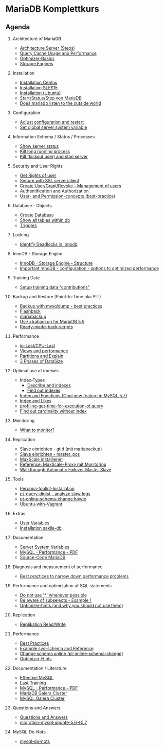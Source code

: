 # MariaDB Komplettkurs 
## Agenda 

  1. Architecture of MariaDB 
     * [Architecture Server (Steps)](/performance/mysql-server-architecture.md)
     * [Query Cache Usage and Performance](/performance/query-cache.md)
     * [Optimizer-Basics](optimizer-basics.md) 
     * [Storage Engines](/basics/storage-engines.md) 

  1. Installation 
     * [Installation Centos](installation-centos.md) 
     * [Installation SLES15](https://downloads.mariadb.org/mariadb/repositories/#distro=SLES&distro_release=sles15-amd64--sles15&mirror=timo&version=10.5) 
     * [Installation (Ubuntu)](installation-ubuntu.md)
     * [Start/Status/Stop von MariaDB](start-status-stop.md)
     * [Does mariadb listen to the outside world](/installation/listening-where.md)
     
  1. Configuration
     * [Adjust configuration and restart](config-and-restart.md) 
     * [Set global server system variable](set-global-variable.md)
    
  1. Information Schema / Status / Processes
     * [Show server status](show-server-status.md)
     * [Kill long running process](kill-process.md)
     * [Kill (kickout user) and stop server](kill-shutdown.md) 
 
  1. Security and User Rights 
     * [Get Rights of user](get-rights-for-user.md)
     * [Secure with SSL server/client](security/ssl.md) 
     * [Create User/Grant/Revoke - Management of users](grant-revoke.md)
     * Authentification and Authorization
     * [User- and Permission-concepts (best-practice)](user-db-best-practice.md)
 
  1. Database - Objects  
     * [Create Database](create-database.md)
     * [Show all tables within db](show-tables.md) 
     * [Triggers](triggers.md) 
     
  1. Locking 
     * [Identify Deadlocks in innodb](locks/deadlocks.md)
    
  1. InnoDB - Storage Engine 
     * [InnoDB - Storage Engine - Structure](/innodb/innodb-structure.md) 
     * [Important InnoDB - configuration - options to optimized performance](/innodb/innodb.md) 
  
  1. Training Data 
     * [Setup training data "contributions"](/indexes/setup-training-data-contributions.md)
     
  1. Backup and Restore (Point-In-Time aka PIT) 
     * [Backup with mysqldump - best practices](backup-restore/mysqldump.md) 
     * [Flashback](backup-restore/flashback.md) 
     * [mariabackup](backup-restore/mariabackup.md) 
     * [Use xtrabackup for MariaDB 5.5](backup-restore/xtrabackup-for-mariadb-5-5.md)
     * [Ready-made-back-scripts](backup-restore/scripts.md) 

  1. Performance 
     * [io-Last/CPU-Last](performance/last.md) 
     * [Views and performance](/performance/views.md)  
     * [Partitions and Explain](partitions/partitions-explain.md) 
     * [3 Phases of DataSize](3-phases-of-data-size-and-performance-impact.md)


  1. Optimal use of indexes
   
     * Index-Types 
       * [Describe and indexes](/indexes/describe-table.md)
       * [Find out indexes](indexes/findout-indexes.md) 
     * [Index and Functions (Cool new feature in MySQL 5.7)](index-and-functions.md) 
     * [Index and Likes](/indexes/like-index-not-index.md)   
     * [profiling-get-time-for-execution-of.query](/indexes/profiling.md) 
     * [Find out cardinality without index](/indexes/cardinality.md)

  1. Monitoring 
     * [What to monitor?](/monitoring/monitoring.md) 

  1. Replication 
     * [Slave einrichten - gtid (mit mariabackup)](/replication/01-master-slave-gtid.md)
     * [Slave einrichten - master_pos](/replication/01a-setup-slave-old-style.md)
     * [MaxScale installieren](/replication/02.5-maxscale-installation.md)
     * [Reference: MaxScale-Proxy mit Monitoring](/replication/02-mariadbmon.md)
     * [Walkthrough:Automatic Failover Master Slave](/replication/03-automatic-failover-master-slave.md)

  1. Tools 
     * [Percona-toolkit-Installation](/tools/percona-toolkit.md) 
     * [pt-query-digist - analyze slow logs](/tools/pt-query-digest.md) 
     * [pt-online-schema-change howto](/tools/pt-online-schema-change.md)
     * [Ubuntu-with-Vagrant](/tools/ubuntu-with-vagrant.md) 
  
  1. Extras 
     * [User Variables](user-variables.md) 
     * [Installation sakila-db](sakila.md)
  
  1. Documentation 
     * [Server System Variables](https://mariadb.com/kb/en/server-system-variables/#bind_address)
     * [MySQL - Performance - PDF](http://schulung.t3isp.de/documents/pdfs/mysql/mysql-performance.pdf)
     * [Source-Code MariaDB](https://github.com/MariaDB/server)
     
  1. Diagnosis and measurement of performance 
     * [Best practices to narrow down performance problems](performance/best-practice-analyze.md)
     
  1. Performance and optimization of SQL statements
     * [Do not use '*' whenever possible](/performance/select-no-star-please.md)
     * [Be aware of subselects - Example 1](/performance/subselects-1.md)
     * [Optimizer-hints (and why you should not use them)](performance/optimizer-hints.md)
     
  1. Replication 
     * [Replikation Read/Write](https://proxysql.com/blog/configure-read-write-split/)
     
  1. Performance 
     * [Best Practices](/performance/best-practices.md)
     * [Example sys-schema and Reference](/tools/sys.md)
     * [Change schema online (pt-online-schema-change)](https://www.percona.com/doc/percona-toolkit/3.0/pt-online-schema-change.html)
     * [Optimizer-Hints](performance/optimizer-hints.md) 
         
  1. Documentation / Literature 
     * [Effective MySQL](https://www.amazon.com/Effective-MySQL-Optimizing-Statements-Oracle/dp/0071782796)
     * [Last Training](https://github.com/jmetzger/training-mysql-developers-basics)
     * [MySQL - Performance - PDF](http://schulung.t3isp.de/documents/pdfs/mysql/mysql-performance.pdf)
     * [MariaDB Galera Cluster](http://schulung.t3isp.de/documents/pdfs/mariadb/mariadb-galera-cluster.pdf)
     * [MySQL Galera Cluster](https://galeracluster.com/downloads/)   
   
  1. Questions and Answers 
     * [Questions and Answers](q-and-a.md)
     * [migration-mysql-update-5.6->5.7](migration-mysql.md)
    
  1. MySQL Do-Nots
     * [mysql-do-nots](/performance/mysql-do-nots.md)
